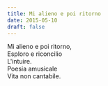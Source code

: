 ```yaml
---
title: Mi alieno e poi ritorno
date: 2015-05-10
draft: false
---
```


Mi alieno e poi ritorno,  
Esploro e riconcilio   
L'intuire.  
Poesia amusicale  
Vita non cantabile.   
